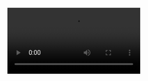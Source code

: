 <video src="https://user-images.githubusercontent.com/58243358/214482986-f9003722-c1f5-480a-b28a-a5df87da198b.webm"></video>
